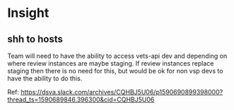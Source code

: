 # Insight

## shh to hosts
Team will need to have the ability to access vets-api dev and depending on where review instances are maybe staging. If review  instances replace staging then  there is no need for this, but would be ok for non vsp devs to have the ability to do this.


Ref: https://dsva.slack.com/archives/CQHBJ5U06/p1590690899398000?thread_ts=1590689846.396300&cid=CQHBJ5U06
